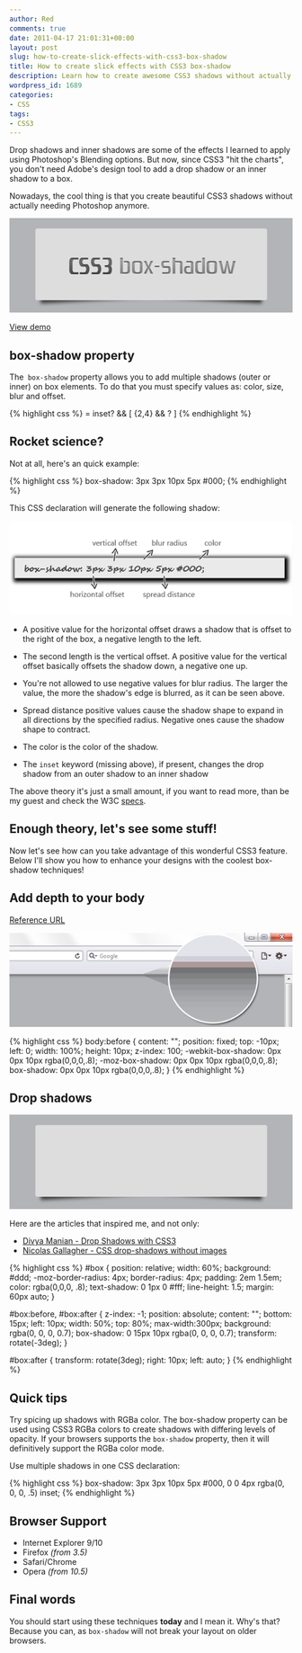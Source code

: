 ```yaml
---
author: Red
comments: true
date: 2011-04-17 21:01:31+00:00
layout: post
slug: how-to-create-slick-effects-with-css3-box-shadow
title: How to create slick effects with CSS3 box-shadow
description: Learn how to create awesome CSS3 shadows without actually needing Photoshop anymore.
wordpress_id: 1689
categories:
- CSS
tags:
- CSS3
---
```


Drop shadows and inner shadows are some of the effects I learned to apply using Photoshop's Blending options. But now, since CSS3 "hit the charts", you don't need Adobe's design tool to add a drop shadow or an inner shadow to a box.

Nowadays, the cool thing is that you create beautiful CSS3 shadows without actually needing Photoshop anymore.

![Box shadow slick effects](/dist/uploads/2011/04/css3-box-shadow.png)

<!-- more --> 

[View demo](/dist/uploads/2011/04/css3-box-shadow.html)

## box-shadow property

The` box-shadow` property allows you to add multiple shadows (outer or inner) on box elements. To do that you must specify values as: color, size, blur and offset.

{% highlight css %}
<shadow> = inset? && [ <length>{2,4} && <color>? ]
{% endhighlight %}

## Rocket science?

Not at all, here's an quick example:

{% highlight css %}
box-shadow: 3px 3px 10px 5px #000;
{% endhighlight %}

This CSS declaration will generate the following shadow:

![Box shadow values](/dist/uploads/2011/04/box-shadow-values.png)
   
  * A positive value for the horizontal offset draws a shadow that is offset to the right of the box, a negative
    length to the left.

  * The second length is the vertical offset. A positive value for the vertical offset basically offsets the
    shadow down, a negative one up.

  * You're not allowed to use negative values for blur radius. The larger
    the value, the more the shadow's edge is blurred, as it can be seen above.

  * Spread distance positive values cause the
    shadow shape to expand in all directions by the specified radius.
    Negative ones cause the shadow shape to contract.

  * The color is the color of the shadow.

  * The `inset` keyword (missing above), if present,
    changes the drop shadow from an outer shadow to an inner
    shadow

The above theory it's just a small amount, if you want to read more, than be my guest and check the W3C [specs](http://www.w3.org/TR/css3-background/#the-box-shadow).

## Enough theory, let's see some stuff!

Now let's see how can you take advantage of this wonderful CSS3 feature. Below I'll show you how to enhance your designs with the coolest box-shadow techniques!

## Add depth to your body

[Reference URL](http://playground.genelocklin.com/depth/)

[![Box shadow depth](/dist/uploads/2011/04/box-shadow-depth.png)](/dist/uploads/2011/04/css3-box-shadow.html)   

{% highlight css %}
body:before { 
  content: "";
  position: fixed;
  top: -10px;
  left: 0;
  width: 100%;
  height: 10px;
  z-index: 100;
  -webkit-box-shadow: 0px 0px 10px rgba(0,0,0,.8);
  -moz-box-shadow: 0px 0px 10px rgba(0,0,0,.8);
  box-shadow: 0px 0px 10px rgba(0,0,0,.8);
}
{% endhighlight %}

## Drop shadows

[![Drop shadow effect](/dist/uploads/2011/04/box-shadow-drop.png)](/dist/uploads/2011/04/css3-box-shadow.html)

Here are the articles that inspired me, and not only:
	
  * [Divya Manian - Drop Shadows with CSS3 ](http://nimbupani.com/drop-shadows-with-css3.html)	
  * [Nicolas Gallagher - CSS drop-shadows without images](http://nicolasgallagher.com/css-drop-shadows-without-images/)

{% highlight css %}
#box {
  position: relative;
  width: 60%;
  background: #ddd;
  -moz-border-radius: 4px;
  border-radius: 4px;
  padding: 2em 1.5em;
  color: rgba(0,0,0, .8);
  text-shadow: 0 1px 0 #fff;
  line-height: 1.5;
  margin: 60px auto;
}


#box:before, #box:after {
  z-index: -1; 
  position: absolute; 
  content: "";
  bottom: 15px;
  left: 10px;
  width: 50%; 
  top: 80%;
  max-width:300px;
  background: rgba(0, 0, 0, 0.7); 
  box-shadow: 0 15px 10px rgba(0, 0, 0, 0.7);
  transform: rotate(-3deg);
}

#box:after {
  transform: rotate(3deg);
  right: 10px;
  left: auto;
}
{% endhighlight %}   

## Quick tips

Try spicing up shadows with RGBa color. The box-shadow property can be used using CSS3 RGBa colors to create shadows with differing levels of opacity. If your browsers supports the `box-shadow` property, then it will definitively support the RGBa color mode. 

Use multiple shadows in one CSS declaration:

{% highlight css %}
box-shadow: 3px 3px 10px 5px #000, 
            0 0 4px rgba(0, 0, 0, .5) inset;
{% endhighlight %}

## Browser Support
	
  * Internet Explorer 9/10	
  * Firefox _(from 3.5)_	
  * Safari/Chrome	
  * Opera _(from 10.5)_

## Final words

You should start using these techniques **today** and I mean it. Why's that? Because you can, as `box-shadow` will not break your layout on older browsers.